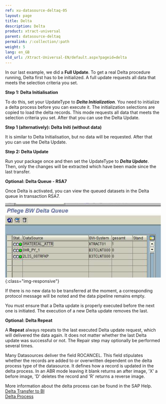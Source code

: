 ```yaml
---
ref: xu-datasource-deltaq-05
layout: page
title: Delta
description: Delta
product: xtract-universal
parent: datasource-deltaq
permalink: /:collection/:path
weight: 5
lang: en_GB
old_url: /Xtract-Universal-EN/default.aspx?pageid=delta
---
```


In our last example, we did a **Full Update**. To get a real Delta procedure running, Delta first has to be initialized. 
A full update requests all data that meets the selection criteria you set.


**Step 1: Delta Initialisation** 

To do this, set your UpdateType to ***Delta Initialization***. 
You need to initialize a delta process before you can execute it. The initialization selections are copied to load the delta records.
This mode requests all data that meets the selection criteria you set.
After that you can use the Delta Update.


**Step 1 (alternatively): Delta Initi (without data)**

It is similar to Delta Initialisation, but no data will be requested. 
After that you can use the Delta Update.


**Step 2: Delta Update** 

Run your package once and then set the UpdateType to ***Delta Update***. Then, only the changes will be extracted which have been made since the last transfer.

**Optional: Delta Queue - RSA7** 

Once Delta is activated, you can view the queued datasets in the Delta queue in transaction RSA7.

![Delta](/img/content/Delta.png){:class="img-responsive"}

If there is no new data to be transferred at the moment, a corresponding protocol message will be noted and the data pipeline remains empty.

You must ensure that a Delta update is properly executed before the next one is initiated. The execution of a new Delta update removes the last. 

**Optional: Delta Repeat** 

A **Repeat** always repeats to the last executed Delta update request, which will delivered the data again. It does not matter whether the last Delta update was successful or not. The Repair step may optionally be performed several times.

Many Datasources deliver the field ROCANCEL. This field stipulates whether the records are added to or overwritten dependent on the delta process type of the datasource. It defines how a record is updated in the delta process. In an ABR mode leaving it blank returns an after image, 'X' a before image, 'D' deletes the record and 'R' returns a reverse image.


More information about the delta process can be found in the SAP Help. <br>
[Delta Transfer to BI](http://help.sap.de/saphelp_nw70/helpdata/en/37/4f3ca8b672a34082ab3085d3c22145/content.htm)<br>
[Delta Process](http://help.sap.de/saphelp_nw70/helpdata/en/84/81eb588fc211d4b2c90050da4c74dc/content.htm)
